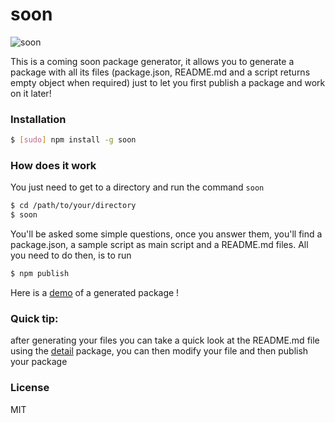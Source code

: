 # soon

![soon](https://travis-ci.org/Javascipt/soon.svg)

This is a coming soon package generator, it allows you to generate a package with all its files (package.json, README.md and a script returns empty object when required) just to let you first publish a package and work on it later!

### Installation
```bash
$ [sudo] npm install -g soon
```
### How does it work

You just need to get to a directory and run the command `soon`

```bash
$ cd /path/to/your/directory
$ soon
```

You'll be asked some simple questions, once you answer them, you'll find a package.json, a sample script as main script and a README.md files. All you need to do then, is to run 

```bash
$ npm publish
```

Here is a [demo](https://www.npmjs.com/package/soon-example) of a generated package !


### Quick tip:

after generating your files you can take a quick look at the README.md file using the [detail](https://www.npmjs.com/package/detail) package, you can then modify your file and then publish your package

### License
MIT
